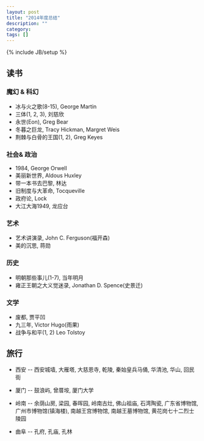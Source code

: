 ```yaml
---
layout: post
title: "2014年度总结"
description: ""
category: 
tags: []
---
```

{% include JB/setup %}

## 读书

### 魔幻 & 科幻
- 冰与火之歌(8-15), George Martin
- 三体(1, 2, 3), 刘慈欣
- 永世(Eon), Greg Bear
- 冬暮之巨龙, Tracy Hickman, Margret Weis
- 荆棘与白骨的王国(1, 2), Greg Keyes


### 社会& 政治
- 1984, George Orwell
- 美丽新世界, Aldous Huxley
- 带一本书去巴黎, 林达
- 旧制度与大革命, Tocqueville
- 政府论, Lock
- 大江大海1949, 龙应台

### 艺术
- 艺术讲演录, John C. Ferguson(福开森)
- 美的沉思, 蒋勋

### 历史
- 明朝那些事儿(1-7), 当年明月
- 雍正王朝之大义觉迷录, Jonathan D. Spence(史景迁)

### 文学
- 废都, 贾平凹
- 九三年, Victor Hugo(雨果)
- 战争与和平(1, 2) Leo Tolstoy

## 旅行

- 西安
-- 西安城墙, 大雁塔, 大慈恩寺, 乾陵, 秦始皇兵马俑, 华清池, 华山, 回民街

- 厦门
-- 鼓浪屿, 曾厝垵, 厦门大学

- 岭南
-- 余荫山房, 梁园, 春晖园, 岭南古灶, 佛山祖庙, 石湾陶瓷, 广东省博物馆, 广州市博物馆(镇海楼), 南越王宫博物馆, 南越王墓博物馆, 黄花岗七十二烈士陵园

- 曲阜
-- 孔府, 孔庙, 孔林


